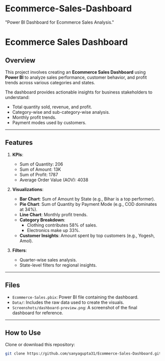 # Ecommerce-Sales-Dashboard
"Power BI Dashboard for Ecommerce Sales Analysis."
# Ecommerce Sales Dashboard

## Overview
This project involves creating an **Ecommerce Sales Dashboard** using **Power BI** to analyze sales performance, customer behavior, and profit trends across various categories and states.

The dashboard provides actionable insights for business stakeholders to understand:
- Total quantity sold, revenue, and profit.
- Category-wise and sub-category-wise analysis.
- Monthly profit trends.
- Payment modes used by customers.

---

## Features
1. **KPIs**: 
   - Sum of Quantity: 206
   - Sum of Amount: 13K
   - Sum of Profit: 1787
   - Average Order Value (AOV): 4038

2. **Visualizations**:
   - **Bar Chart**: Sum of Amount by State (e.g., Bihar is a top performer).
   - **Pie Chart**: Sum of Quantity by Payment Mode (e.g., COD dominates at 34%).
   - **Line Chart**: Monthly profit trends.
   - **Category Breakdown**:
     - Clothing contributes 58% of sales.
     - Electronics make up 33%.
   - **Customer Insights**: Amount spent by top customers (e.g., Yogesh, Amol).

3. **Filters**:
   - Quarter-wise sales analysis.
   - State-level filters for regional insights.

---

## Files
- `Ecommerce-Sales.pbix`: Power BI file containing the dashboard.
- `Data/`: Includes the raw data used to create the visuals.
- `Screenshots/dashboard-preview.png`: A screenshot of the final dashboard for reference.
  

---

## How to Use
 Clone or download this repository:
   ```bash
   git clone https://github.com/sanyagupta31/Ecommerce-Sales-Dashboard.git

